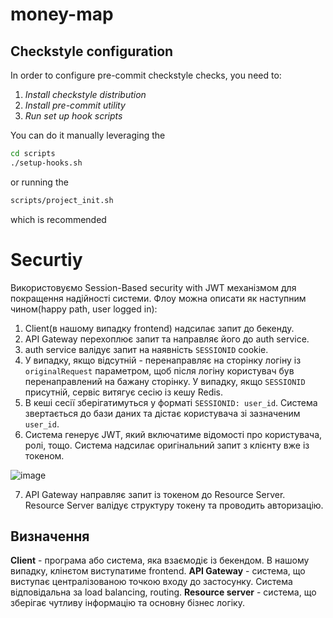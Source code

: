# money-map

## Checkstyle configuration
In order to configure pre-commit checkstyle checks, you need to:

1. *Install checkstyle distribution*
2. *Install pre-commit utility*
3. *Run set up hook scripts*

You can do it manually leveraging the

```sh
cd scripts
./setup-hooks.sh
```

or running the
```sh
scripts/project_init.sh
```
which is recommended

# Securtiy
Використовуємо Session-Based security with JWT механізмом для покращення надійності системи.
Флоу можна описати як наступним чином(happy path, user logged in):
1. Client(в нашому випадку frontend) надсилає запит до бекенду.
2. API Gateway перехоплює запит та направляє його до auth service.
3. auth service валідує запит на наявність `SESSIONID` cookie.
4. У випадку, якщо відсутній - перенаправляє на сторінку логіну із `originalRequest` параметром, щоб після логіну користувач був перенаправлений на бажану сторінку. У випадку, якщо `SESSIONID` присутній, сервіс витягує сесію із кешу Redis.
5. В кеші сесії зберігатимуться у форматі `SESSIONID: user_id`. Система звертається до бази даних та дістає користувача зі зазначеним `user_id`.
6. Система генерує JWT, який включатиме відомості про користувача, ролі, тощо. Система надсилає оригінальний запит з клієнту вже із токеном.


![image](https://github.com/user-attachments/assets/35a26a8c-1bbc-40bb-829d-9f4ab04667c4)

7. API Gateway направляє запит із токеном до Resource Server. Resource Server валідує структуру токену та проводить авторизацію.


## Визначення
**Client** - програма або система, яка взаємодіє із бекендом. В нашому випадку, клінєтом виступатиме frontend.
**API Gateway** - система, що виступає централізованою точкою входу до застосунку. Система відповідальна за load balancing, routing.
**Resource server** - система, що зберігає чутливу інформацію та основну бізнес логіку.
